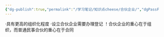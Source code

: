 ```yaml
---
{"dg-publish":true,"permalink":"/学习笔记/知识点cheese/合伙企业/","dgPassFrontmatter":true,"created":"2024-07-16T10:20:40.980+08:00","updated":"2024-09-11T12:07:27.768+08:00"}
---
```


·具有更高的组织化程度
·设立合伙企业需要办理登记
！合伙企业的重心在于组织，而普通民事合伙的重心在于合同